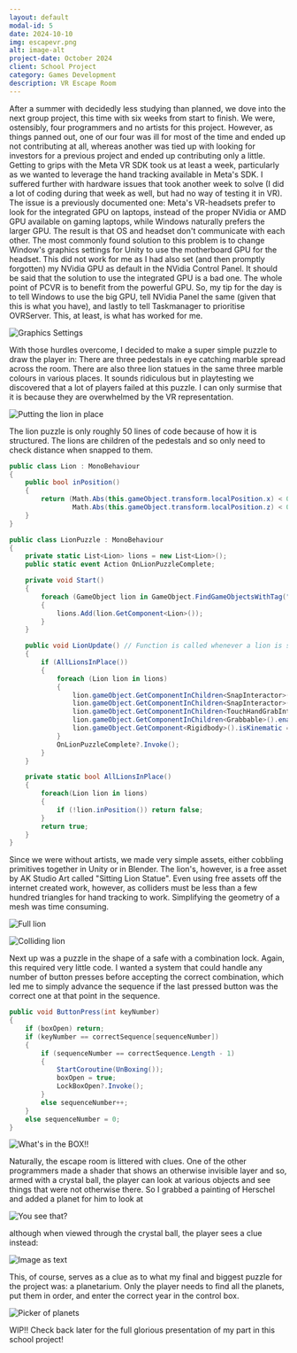 ```yaml
---
layout: default
modal-id: 5
date: 2024-10-10
img: escapevr.png
alt: image-alt
project-date: October 2024
client: School Project
category: Games Development
description: VR Escape Room
---
```

After a summer with decidedly less studying than planned, we dove into the next group project,
this time with six weeks from start to finish. We were, ostensibly, four programmers and no
artists for this project. However, as things panned out, one of our four was ill for most of
the time and ended up not contributing at all, whereas another was tied up with looking for
investors for a previous project and ended up contributing only a little.
Getting to grips with the Meta VR SDK took us at least a week, particularly as we wanted to
leverage the hand tracking available in Meta's SDK. I suffered further with hardware issues
that took another week to solve (I did a lot of coding during that week as well, but had no
way of testing it in VR). The issue is a previously documented one: Meta's VR-headsets prefer
to look for the integrated GPU on laptops, instead of the proper NVidia or AMD GPU available
on gaming laptops, while Windows naturally prefers the larger GPU. The result is that OS and
headset don't communicate with each other. The most commonly found solution to this problem
is to change Window's graphics settings for Unity to use the motherboard GPU for the headset.
This did not work for me as I had also set (and then promptly forgotten) my NVidia GPU as
default in the NVidia Control Panel.
It should be said that the solution to use the integrated GPU is a bad one. The whole point of
PCVR is to benefit from the powerful GPU. So, my tip for the day is to tell Windows to use the
big GPU, tell NVidia Panel the same (given that this is what you have), and lastly to tell
Taskmanager to prioritise OVRServer. This, at least, is what has worked for me.

![Graphics Settings](img/portfolio/EscapeVR/settings.png "Make your PCVR graphics sing!")

With those hurdles overcome, I decided to make a super simple puzzle to draw the player in:
There are three pedestals in eye catching marble spread across the room. There are also three
lion statues in the same three marble colours in various places. It sounds ridiculous but in
playtesting we discovered that a lot of players failed at this puzzle. I can only surmise that
it is because they are overwhelmed by the VR representation.

![Putting the lion in place](img/portfolio/EscapeVR/lion.gif "Sit! Good cat.")

The lion puzzle is only roughly 50 lines of code because of how it is structured. The lions are
children of the pedestals and so only need to check distance when snapped to them.

````cs
public class Lion : MonoBehaviour
{
    public bool inPosition()
    {
        return (Math.Abs(this.gameObject.transform.localPosition.x) < 0.08f &&
                Math.Abs(this.gameObject.transform.localPosition.z) < 0.08f);
    }
}
````

````cs
public class LionPuzzle : MonoBehaviour
{
    private static List<Lion> lions = new List<Lion>();
    public static event Action OnLionPuzzleComplete;

    private void Start()
    {
        foreach (GameObject lion in GameObject.FindGameObjectsWithTag("Lion"))
        {
            lions.Add(lion.GetComponent<Lion>());
        }
    }

    public void LionUpdate() // Function is called whenever a lion is snapped to a pedestal
    {
        if (AllLionsInPlace())
        {
            foreach (Lion lion in lions)
            {
                lion.gameObject.GetComponentInChildren<SnapInteractor>().InjectOptionalTimeOutInteractable(null);
                lion.gameObject.GetComponentInChildren<SnapInteractor>().InjectOptionaTimeOut(0);
                lion.gameObject.GetComponentInChildren<TouchHandGrabInteractable>().enabled = false;
                lion.gameObject.GetComponentInChildren<Grabbable>().enabled = false;
                lion.gameObject.GetComponent<Rigidbody>().isKinematic = true;
            }
            OnLionPuzzleComplete?.Invoke();
        }
    }

    private static bool AllLionsInPlace()
    {
        foreach(Lion lion in lions)
        {
            if (!lion.inPosition()) return false;
        }
        return true;
    }
}
````

Since we were without artists, we made very simple assets, either cobbling primitives together
in Unity or in Blender. The lion's, however, is a free asset by AK Studio Art called "Sitting
Lion Statue". Even using free assets off the internet created work, however, as colliders must be
less than a few hundred triangles for hand tracking to work. Simplifying the geometry of a mesh
was time consuming.

![Full lion](img/portfolio/EscapeVR/lion.png "Geometry of the visible lion.")

![Colliding lion](img/portfolio/EscapeVR/lioncoll.png "Simplified geometry of collider.")

Next up was a puzzle in the shape of a safe with a combination lock. Again, this required very
little code. I wanted a system that could handle any number of button presses before accepting
the correct combination, which led me to simply advance the sequence if the last pressed button
was the correct one at that point in the sequence.

````cs
public void ButtonPress(int keyNumber)
{
    if (boxOpen) return;
    if (keyNumber == correctSequence[sequenceNumber])
    {
        if (sequenceNumber == correctSequence.Length - 1)
        {
            StartCoroutine(UnBoxing());
            boxOpen = true;
            LockBoxOpen?.Invoke();
        }
        else sequenceNumber++;
    }
    else sequenceNumber = 0;
}
````

![What's in the BOX!!](img/portfolio/EscapeVR/safe.gif "If only I could have made a gif that was infinitely long.")

Naturally, the escape room is littered with clues. One of the other programmers made a shader that
shows an otherwise invisible layer and so, armed with a crystal ball, the player can look at
various objects and see things that were not otherwise there. So I grabbed a painting of Herschel
and added a planet for him to look at

![You see that?](img/portfolio/EscapeVR/herschel.png "I swear, if you look at it long enough it seems to move!")

although when viewed through the crystal ball, the player sees a clue instead:

![Image as text](img/portfolio/EscapeVR/herschelclue.png "Oh, it all makes so much sense of a sudden.")

This, of course, serves as a clue as to what my final and biggest puzzle for the project was:
a planetarium. Only the player needs to find all the planets, put them in order, and enter the
correct year in the control box.

![Picker of planets](img/portfolio/EscapeVR/planet.gif "I found it. Can I keep it?")



WIP!! Check back later for the full glorious presentation of my part in this school project!